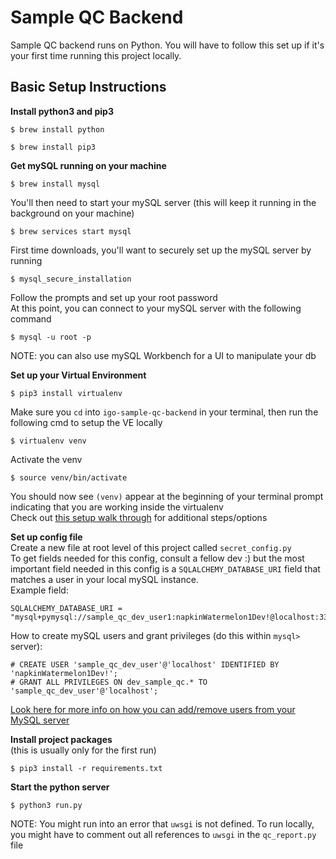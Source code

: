 # Sample QC Backend
Sample QC backend runs on Python. You will have to follow this set up if it's your first time running this project locally.

## Basic Setup Instructions <br>

**Install python3 and pip3** <br>
```
$ brew install python
```
```
$ brew install pip3
```

**Get mySQL running on your machine** <br>
```
$ brew install mysql
```
You'll then need to start your mySQL server (this will keep it running in the background on your machine) <br>
```
$ brew services start mysql
```
First time downloads, you'll want to securely set up the mySQL server by running <br>
```
$ mysql_secure_installation
```
Follow the prompts and set up your root password <br>
At this point, you can connect to your mySQL server with the following command <br>
```
$ mysql -u root -p
```
NOTE: you can also use mySQL Workbench for a UI to manipulate your db <br>

**Set up your Virtual Environment** <br>
```
$ pip3 install virtualenv
```
Make sure you `cd` into `igo-sample-qc-backend` in your terminal, then run the following cmd to setup the VE locally <br>
```
$ virtualenv venv
```
Activate the venv <br>
```
$ source venv/bin/activate
```
You should now see `(venv)` appear at the beginning of your terminal prompt indicating that you are working inside the virtualenv <br>
Check out [this setup walk through](https://sourabhbajaj.com/mac-setup/Python/virtualenv.html) for additional steps/options <br>

**Set up config file** <br>
Create a new file at root level of this project called `secret_config.py` <br>
To get fields needed for this config, consult a fellow dev :) but the most important field needed in this config is a `SQLALCHEMY_DATABASE_URI` field that matches a user in your local mySQL instance.<br>
Example field: <br>
```
SQLALCHEMY_DATABASE_URI = "mysql+pymysql://sample_qc_dev_user1:napkinWatermelon1Dev!@localhost:3306/dev_sample_qc"
```

How to create mySQL users and grant privileges (do this within `mysql>` server):
```
# CREATE USER 'sample_qc_dev_user'@'localhost' IDENTIFIED BY 'napkinWatermelon1Dev!';
# GRANT ALL PRIVILEGES ON dev_sample_qc.* TO 'sample_qc_dev_user'@'localhost';
```

[Look here for more info on how you can add/remove users from your MySQL server](https://sebhastian.com/mysql-error-1396/)

**Install project packages**<br>
(this is usually only for the first run) <br>
```
$ pip3 install -r requirements.txt
```

**Start the python server** <br>
```
$ python3 run.py
```
NOTE: You might run into an error that `uwsgi` is not defined. To run locally, you might have to comment out all references to `uwsgi`  in the `qc_report.py` file
